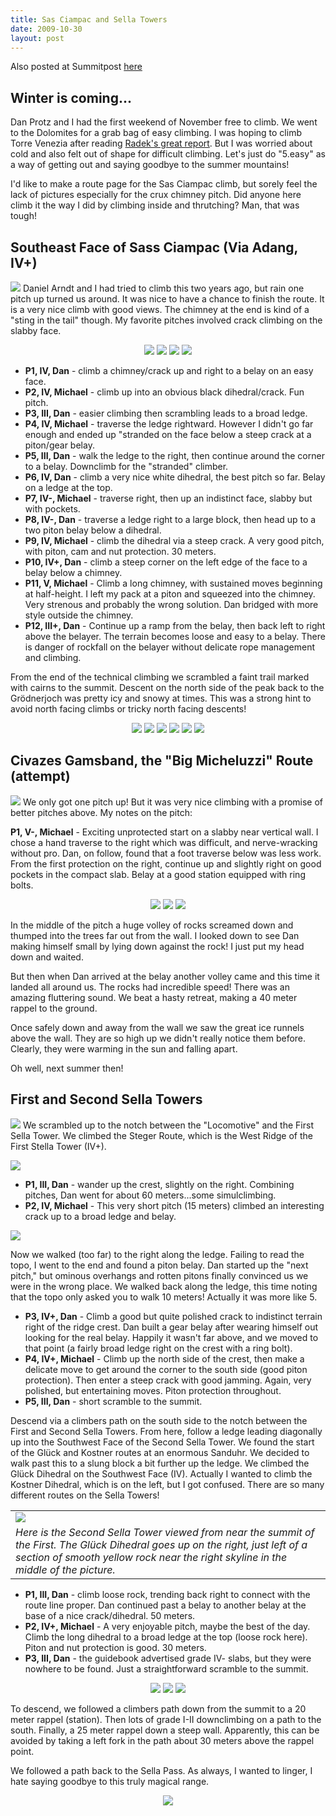 ```yaml
---
title: Sas Ciampac and Sella Towers
date: 2009-10-30
layout: post
---
```



Also posted at Summitpost [here](http://www.summitpost.org/last-call-for-rock-climbs/572861)

Winter is coming...
---

Dan Protz and I had the first weekend of November free to climb. We went to the Dolomites for a grab bag of easy climbing. I was hoping to climb Torre Venezia after reading <a href="http://www.summitpost.org/trip-report/455263/euro-sampler.html#chapter_5">Radek's great report</a>. But I was worried about cold and also felt out of shape for difficult climbing. Let's just do "5.easy" as a way of getting out and saying goodbye to the summer mountains!

I'd like to make a route page for the Sas Ciampac climb, but sorely feel the lack of pictures especially for the crux chimney pitch. Did anyone here climb it the way I did by climbing inside and thrutching? Man, that was tough!

Southeast Face of Sass Ciampac (Via Adang, IV+)
---

<a href="http://www.flickr.com/photos/ripsawridge/4094312183/"><img src="http://farm3.static.flickr.com/2652/4094312183_a8d574c8e5.jpg"></a>
Daniel Arndt and I had tried to climb this two years ago, but rain one pitch up turned us around. It was nice to have a chance to finish the route. It is a very nice climb with good views. The chimney at the end is kind of a "sting in the tail" though. My favorite pitches involved crack climbing on the slabby face.

<center>
<a href="http://www.flickr.com/photos/ripsawridge/4095073094/"><img src="http://farm3.static.flickr.com/2799/4095073094_0386709a6f.jpg"></a>
<a href="http://www.flickr.com/photos/ripsawridge/4095073520/"><img src="http://farm3.static.flickr.com/2454/4095073520_1061418ea7.jpg"></a>
<a href="http://www.flickr.com/photos/ripsawridge/4094313561/"><img src="http://farm3.static.flickr.com/2576/4094313561_68c9520b56.jpg"></a>
<a href="http://www.flickr.com/photos/ripsawridge/4094314037/"><img src="http://farm3.static.flickr.com/2760/4094314037_aeec7a683b.jpg"></a>
</center>

<ul>
<li><b>P1, IV, Dan</b> - climb a chimney/crack up and right to a belay on an easy face.</li>
<li><b>P2, IV, Michael</b> - climb up into an obvious black dihedral/crack. Fun pitch.</li>
<li><b>P3, III, Dan</b> - easier climbing then scrambling leads to a broad ledge.</li>
<li><b>P4, IV, Michael</b> - traverse the ledge rightward. However I didn't go far enough and ended up "stranded on the face below a steep crack at a piton/gear belay.</li>
<li><b>P5, III, Dan</b> - walk the ledge to the right, then continue around the corner to a belay. Downclimb for the "stranded" climber.</li>
<li><b>P6, IV, Dan</b> - climb a very nice white dihedral, the best pitch so far. Belay on a ledge at the top.</li>
<li><b>P7, IV-, Michael</b> - traverse right, then up an indistinct face, slabby but with pockets.</li>
<li><b>P8, IV-, Dan</b> - traverse a ledge right to a large block, then head up to a two piton belay below a dihedral.</li>
<li><b>P9, IV, Michael</b> - climb the dihedral via a steep crack. A very good pitch, with piton, cam and nut protection. 30 meters.</li>
<li><b>P10, IV+, Dan</b> - climb a steep corner on the left edge of the face to a belay below a chimney.</li>
<li><b>P11, V, Michael</b> - Climb a long chimney, with sustained moves beginning at half-height. I left my pack at a piton and squeezed into the chimney. Very strenous and probably the wrong solution. Dan bridged with more style outside the chimney.</li>
<li><b>P12, III+, Dan</b> - Continue up a ramp from the belay, then back left to right above the belayer. The terrain becomes loose and easy to a belay. There is danger of rockfall on the belayer without delicate rope management and climbing.</li>
</ul>

From the end of the technical climbing we scrambled a faint trail marked with cairns to the summit. Descent on the north side of the peak back to the Grödnerjoch was pretty icy and snowy at times. This was a strong hint to avoid north facing climbs or tricky north facing descents!

<center>
<a href="http://www.flickr.com/photos/ripsawridge/4095074954/"><img src="http://farm3.static.flickr.com/2793/4095074954_8576941a9d.jpg"></a>
<a href="http://www.flickr.com/photos/ripsawridge/4095075448/"><img src="http://farm3.static.flickr.com/2772/4095075448_77b777bee4.jpg"></a>
<a href="http://www.flickr.com/photos/ripsawridge/4094315431/"><img src="http://farm3.static.flickr.com/2677/4094315431_5504cdca2d.jpg"></a>
<a href="http://www.flickr.com/photos/ripsawridge/4094315587/"><img src="http://farm3.static.flickr.com/2625/4094315587_4f566a976c.jpg"></a>
<a href="http://www.flickr.com/photos/ripsawridge/4094317293/"><img src="http://farm3.static.flickr.com/2587/4094317293_a5de767e52.jpg"></a>
<a href="http://www.flickr.com/photos/ripsawridge/4095071644/"><img src="http://farm3.static.flickr.com/2547/4095071644_073e53d154.jpg"></a>
</center>

Civazes Gamsband, the "Big Micheluzzi" Route (attempt)
---

<a href="http://www.flickr.com/photos/ripsawridge/4095078256/"><img src="http://farm3.static.flickr.com/2766/4095078256_e3695c20f3.jpg"></a>
We only got one pitch up! But it was very nice climbing with a promise of better pitches above. My notes on the pitch:

<b>P1, V-, Michael</b> - Exciting unprotected start on a slabby near vertical wall. I chose a hand traverse to the right which was difficult, and nerve-wracking without pro. Dan, on follow, found that a foot traverse below was less work. From the first protection on the right, continue up and slightly right on good pockets in the compact slab. Belay at a good station equipped with ring bolts.

<center>
<a href="http://www.flickr.com/photos/ripsawridge/4095078992/"><img src="http://farm3.static.flickr.com/2762/4095078992_11da548723.jpg"></a>
<a href="http://www.flickr.com/photos/ripsawridge/4094319199/"><img src="http://farm3.static.flickr.com/2551/4094319199_a179cbb8dc.jpg"></a>
<a href="http://www.flickr.com/photos/ripsawridge/4095080070/"><img src="http://farm3.static.flickr.com/2486/4095080070_c41989858b.jpg"></a>
</center>

In the middle of the pitch a huge volley of rocks screamed down and thumped into the trees far out from the wall. I looked down to see Dan making himself small by lying down against the rock! I just put my head down and waited.

But then when Dan arrived at the belay another volley came and this time it landed all around us. The rocks had incredible speed! There was an amazing fluttering sound. We beat a hasty retreat, making a 40 meter rappel to the ground.

Once safely down and away from the wall we saw the great ice runnels above the wall. They are so high up we didn't really notice them before. Clearly, they were warming in the sun and falling apart.

Oh well, next summer then!

First and Second Sella Towers
---

<a href="http://www.flickr.com/photos/ripsawridge/4095080600/"><img src="http://farm3.static.flickr.com/2795/4095080600_551c3263e4.jpg"></a>
We scrambled up to the notch between the "Locomotive" and the First Sella Tower. We climbed the Steger Route, which is the West Ridge of the First Stella Tower (IV+).

<a href="http://www.flickr.com/photos/ripsawridge/4095080992/"><img src="http://farm3.static.flickr.com/2758/4095080992_992703d1c0.jpg"></a>

<ul>
<li><b>P1, III, Dan</b> - wander up the crest, slightly on the right. Combining pitches, Dan went for about 60 meters...some simulclimbing.</li>
<li><b>P2, IV, Michael</b> - This very short pitch (15 meters) climbed an interesting crack up to a broad ledge and belay.</li>
</ul>

<a href="http://www.flickr.com/photos/ripsawridge/4094321653/"><img src="http://farm3.static.flickr.com/2611/4094321653_5d1ebca2fe.jpg"></a>

Now we walked (too far) to the right along the ledge. Failing to read the topo, I went to the end and found a piton belay. Dan started up the "next pitch," but ominous overhangs and rotten pitons finally convinced us we were in the wrong place. We walked back along the ledge, this time noting that the topo only asked you to walk 10 meters! Actually it was more like 5.

<ul>
<li><b>P3, IV+, Dan</b> - Climb a good but quite polished crack to indistinct terrain right of the ridge crest. Dan built a gear belay after wearing himself out looking for the real belay. Happily it wasn't far above, and we moved to that point (a fairly broad ledge right on the crest with a ring bolt).</li>
<li><b>P4, IV+, Michael</b> - Climb up the north side of the crest, then make a delicate move to get around the corner to the south side (good piton protection). Then enter a steep crack with good jamming. Again, very polished, but entertaining moves. Piton protection throughout.</li>
<li><b>P5, III, Dan</b> - short scramble to the summit.</li>
</ul>

Descend via a climbers path on the south side to the notch between the First and Second Sella Towers. From here, follow a ledge leading diagonally up into the Southwest Face of the Second Sella Tower. We found the start of the Glück and Kostner routes at an enormous Sanduhr. We decided to walk past this to a slung block a bit further up the ledge. We climbed the Glück Dihedral on the Southwest Face (IV). Actually I wanted to climb the Kostner Dihedral, which is on the left, but I got confused. There are so many different routes on the Sella Towers!

<table>
<tr><td><a href="http://www.flickr.com/photos/ripsawridge/4095083542/"><img src="http://farm3.static.flickr.com/2428/4095083542_53040b482b.jpg"></a></td></tr>
<tr><td><i>Here is the Second Sella Tower viewed from near the summit of the First. The Glück Dihedral goes up on the right, just left of a section of smooth yellow rock near the right skyline in the middle of the picture.</i>
</td></tr>
</table>

<ul>
<li><b>P1, III, Dan</b> - climb loose rock, trending back right to connect with the route line proper. Dan continued past a belay to another belay at the base of a nice crack/dihedral. 50 meters.</li>
<li><b>P2, IV+, Michael</b> - A very enjoyable pitch, maybe the best of the day. Climb the long dihedral to a broad ledge at the top (loose rock here). Piton and nut protection is good. 30 meters.</li>
<li><b>P3, III, Dan</b> - the guidebook advertised grade IV- slabs, but they were nowhere to be found. Just a straightforward scramble to the summit.</li>
</ul>

<center>
<a href="http://www.flickr.com/photos/ripsawridge/4095083912/"><img src="http://farm3.static.flickr.com/2494/4095083912_b8836e2380.jpg"></a>
<a href="http://www.flickr.com/photos/ripsawridge/4095084958/"><img src="http://farm3.static.flickr.com/2689/4095084958_35c257f734.jpg"></a>
<a href="http://www.flickr.com/photos/ripsawridge/4094325045/"><img src="http://farm3.static.flickr.com/2703/4094325045_5f11103309.jpg"></a>
</center>

To descend, we followed a climbers path down from the summit to a 20 meter
rappel (station). Then lots of grade I-II downclimbing on a path to the south. Finally, a 25 meter rappel down a steep wall. Apparently, this can be avoided by taking a left fork in the path about 30 meters above the rappel point.

We followed a path back to the Sella Pass. As always, I wanted to linger, I hate saying goodbye to this truly magical range.

<center>
<a href="http://www.flickr.com/photos/ripsawridge/4095085668/"><img src="http://farm3.static.flickr.com/2637/4095085668_6a2feea464.jpg"></a>                                      </center>
                                          

